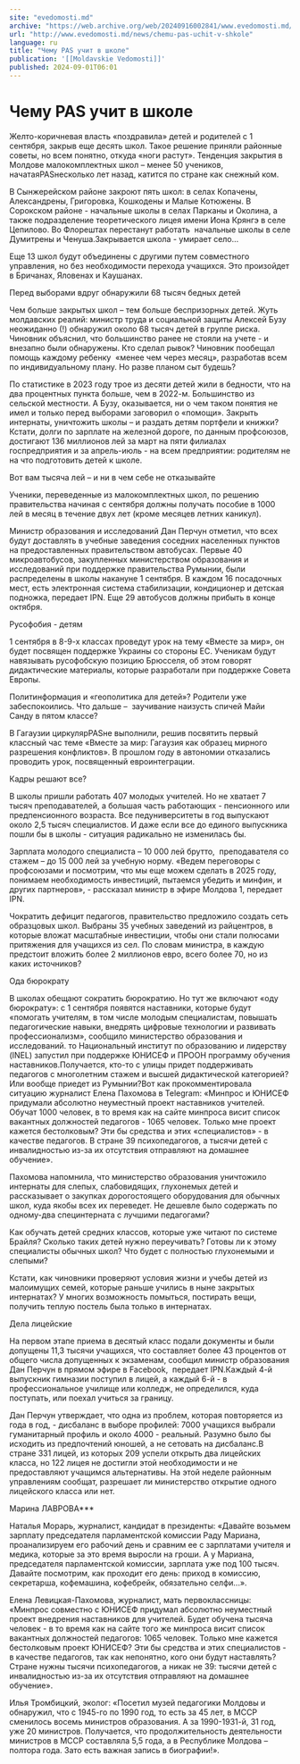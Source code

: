 ```yaml
---
site: "evedomosti.md"
archive: "https://web.archive.org/web/20240916002841/www.evedomosti.md/news/chemu-pas-uchit-v-shkole"
url: "http://www.evedomosti.md/news/chemu-pas-uchit-v-shkole"
language: ru
title: "Чему PAS учит в школе"
publication: '[[Moldavskie Vedomosti]]'
published: 2024-09-01T06:01
---
```


# Чему PAS учит в школе

Желто-коричневая власть «поздравила» детей и родителей с 1 сентября, закрыв еще десять школ. Такое решение приняли районные советы, но всем понятно, откуда «ноги растут». Тенденция закрытия в Молдове малокомплектных школ – менее 50 учеников, начатаяPASнесколько лет назад, катится по стране как снежный ком.

В Сынжерейском районе закроют пять школ: в селах Копачены, Александрены, Григоровка, Кошкодены и Малые Котюжены. В Сорокском районе - начальные школы в селах Парканы и Околина, а также подразделение теоретического лицея имени Иона Крянгэ в селе Цепилово. Во Флорештах перестанут работать  начальные школы в селе Думитрены и Ченуша.Закрывается школа - умирает село…

Еще 13 школ будут объединены с другими путем совместного управления, но без необходимости перехода учащихся. Это произойдет в Бричанах, Яловенах и Каушанах.

Перед выборами вдруг обнаружили 68 тысяч бедных детей

Чем больше закрытых школ – тем больше беспризорных детей. Жуть молдавских реалий: министр труда и социальной защиты Алексей Бузу неожиданно (!) обнаружил около 68 тысяч детей в группе риска. Чиновник объяснил, что большинство ранее не стояли на учете - и внезапно были обнаружены. Кто сделал рывок? Чиновник пообещал помощь каждому ребенку  «менее чем через месяц», разработав всем по индивидуальному плану. Но разве планом сыт будешь?

По статистике в 2023 году трое из десяти детей жили в бедности, что на два процентных пункта больше, чем в 2022-м. Большинство из сельской местности. А Бузу, оказывается, ни о чем таком понятия не имел и только перед выборами заговорил о «помощи». Закрыть интернаты, уничтожить школы – и раздать детям портфели и книжки? Кстати, долги по зарплате на железной дороге, по данным профсоюзов, достигают 136 миллионов лей за март на пяти филиалах госпредприятия и за апрель-июль - на всем предприятии: родителям не на что подготовить детей к школе.

Вот вам тысяча лей – и ни в чем себе не отказывайте

Ученики, переведенные из малокомплектных школ, по решению правительства начиная с сентября должны получать пособие в 1000 лей в месяц в течение двух лет (кроме месяцев летних каникул).

Министр образования и исследований Дан Перчун отметил, что всех будут доставлять в учебные заведения соседних населенных пунктов на предоставленных правительством автобусах. Первые 40 микроавтобусов, закупленных министерством образования и исследований при поддержке правительства Румынии, были распределены в школы накануне 1 сентября. В каждом 16 посадочных мест, есть электронная система стабилизации, кондиционер и детская подножка, передает IPN. Еще 29 автобусов должны прибыть в конце октября.

Русофобия - детям

1 сентября в 8-9-х классах проведут урок на тему «Вместе за мир», он будет посвящен поддержке Украины со стороны ЕС. Ученикам будут навязывать русофобскую позицию Брюсселя, об этом говорят дидактические материалы, которые разработали при поддержке Совета Европы.

Политинформация и «геополитика для детей»? Родители уже забеспокоились. Что дальше –  заучивание наизусть спичей Майи Санду в пятом классе?

В Гагаузии циркулярPASне выполнили, решив посвятить первый классный час теме «Вместе за мир: Гагаузия как образец мирного разрешения конфликтов». В прошлом году в автономии отказались проводить урок, посвященный евроинтеграции.

Кадры решают все?

В школы пришли работать 407 молодых учителей. Но не хватает 7 тысяч преподавателей, а большая часть работающих - пенсионного или предпенсионного возраста. Все педуниверситеты в год выпускают около 2,5 тысяч специалистов. И даже если все до единого выпускника пошли бы в школы - ситуация радикально не изменилась бы.

Зарплата молодого специалиста – 10 000 лей брутто,  преподавателя со стажем – до 15 000 лей за учебную норму. «Ведем переговоры с профсоюзами и посмотрим, что мы еще можем сделать в 2025 году, понимаем необходимость инвестиций, пытаемся убедить и минфин, и других партнеров», - рассказал министр в эфире Молдова 1, передает IPN.

Чократить дефицит педагогов, правительство предложило создать сеть образцовых школ. Выбраны 35 учебных заведений из райцентров, в которые вложат масштабные инвестиции, чтобы они стали полюсами притяжения для учащихся из сел. По словам министра, в каждую предстоит вложить более 2 миллионов евро, всего более 70, но из каких источников?

Ода бюрократу

В школах обещают сократить бюрократию. Но тут же включают «оду бюрократу»: с 1 сентября появятся наставники, которые будут «помогать учителям, в том числе молодым специалистам, повышать педагогические навыки, внедрять цифровые технологии и развивать профессионализм», сообщило министерство образования и исследований. то Национальный институт по образованию и лидерству (INEL) запустил при поддержке ЮНИСЕФ и ПРООН программу обучения наставников.Получается, кто-то с улицы придет поддерживать педагогов с многолетним стажем и высшей дидактической категорией? Или вообще приедет из Румынии?Вот как прокомментировала ситуацию журналист Елена Пахомова в Telegram: «Минпрос и ЮНИСЕФ придумали абсолютно неуместный проект наставников учителей. Обучат 1000 человек, в то время как на сайте минпроса висит список вакантных должностей педагогов - 1065 человек. Только мне проект кажется бестолковым? Эти бы средства и этих «специалистов» - в качестве педагогов. В стране 39 психопедагогов, а тысячи детей с инвалидностью из-за их отсутствия отправляют на домашнее обучение».

Пахомова напомнила, что министерство образования уничтожило интернаты для слепых, слабовидящих, глухонемых детей и рассказывает о закупках дорогостоящего оборудования для обычных школ, куда якобы всех их переведет. Не дешевле было содержать по одному-два специнтерната с лучшими педагогами?

Как обучать детей средних классов, которые уже читают по системе Брайля? Сколько таких детей нужно переучивать? Готовы ли к этому специалисты обычных школ? Что будет с полностью глухонемыми и слепыми?

Кстати, как чиновники проверяют условия жизни и учебы детей из малоимущих семей, которые раньше учились в ныне закрытых интернатах? У многих возможность помыться, постирать вещи, получить теплую постель была только в интернатах.

Дела лицейские

На первом этапе приема в десятый класс подали документы и были допущены 11,3 тысячи учащихся, что составляет более 43 процентов от общего числа допущенных к экзаменам, сообщил министр образования Дан Перчун в прямом эфире в Facebook,  передает IPN.Каждый 4-й выпускник гимназии поступил в лицей, а каждый 6-й - в профессиональное училище или колледж, не определился, куда поступать, или поехал учиться за границу.

Дан Перчун утверждает, что одна из проблем, которая повторяется из года в год, - дисбаланс в выборе профилей: 7000 учащихся выбрали гуманитарный профиль и около 4000 - реальный. Разумно было бы исходить из предпочтений юношей, а не сетовать на дисбаланс.В стране 331 лицей, из которых 209 успели открыть два лицейских класса, но 122 лицея не достигли этой необходимости и не предоставляют учащимся альтернативы. На этой неделе районным управлениям сообщат, разрешает ли министерство открытие одного лицейского класса или нет.

Марина ЛАВРОВА***

Наталья Морарь, журналист, кандидат в президенты: «Давайте возьмем зарплату председателя парламентской комиссии Раду Мариана, проанализируем его рабочий день и сравним ее с зарплатами учителя и медика, которые за это время выросли на гроши. А у Мариана, председателя парламентской комиссии, зарплата уже под 100 тысяч. Давайте посмотрим, как проходит его день: приход в комиссию, секретарша, кофемашина, кофебрейк, обязательно селфи...».

Елена Левицкая-Пахомова, журналист, мать первоклассницы: «Минпрос совместно с ЮНИСЕФ придумал абсолютно неуместный проект внедрения наставников для учителей. Будет обучена тысяча человек - в то время как на сайте того же минпроса висит список вакантных должностей педагогов: 1065 человек. Только мне кажется бестолковым проект ЮНИСЕФ? Эти бы средства и этих специалистов - в качестве педагогов, так как непонятно, кого они будут наставлять? Стране нужны тысячи психопедагогов, а никак не 39: тысячи детей с инвалидностью из-за их отсутствия отправляют на домашнее обучение».

Илья Тромбицкий, эколог: «Посетил музей педагогики Молдовы и обнаружил, что с 1945-го по 1990 год, то есть за 45 лет, в МССР сменилось восемь министров образования. А за 1990-1931-й, 31 год, уже 20 министров. Получается, что продолжительность деятельности министров в МССР составляла 5,5 года, а в Республике Молдова – полтора года. Зато есть важная запись в биографии!».
